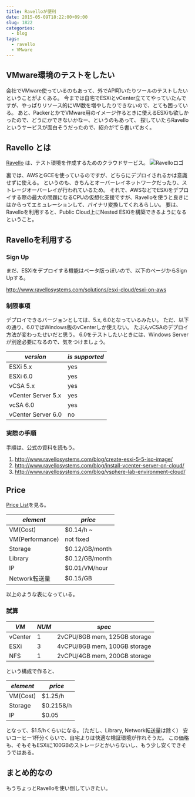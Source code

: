 ```yaml
---
title: Ravelloが便利
date: 2015-05-09T18:22:00+09:00
slug: 1822
categories:
  - blog
tags:
  - ravello
  - VMware
---
```



## VMware環境のテストをしたい
会社でVMware使っているのもあって、外でAPI叩いたりツールのテストしたいということがよくある。
今までは自宅でESXiとvCenter立ててやっていたんですが、やっぱりリソース的にVM数を増やしたりできないので、とても困っている。
あと、PackerとかでVMware用のイメージ作るときに使えるESXiも欲しかったので、どうにかできないかなー、というのもあって、
探していたらRavelloというサービスが面白そうだったので、紹介がてら書いておく。

## Ravello とは

[Ravello](http://www.ravellosystems.com/) は、テスト環境を作成するためのクラウドサービス。
![Ravelloロゴ](http://www.ravellosystems.com/sites/all/themes/ravello/images/new-images/ravello-logo.svg)

裏では、AWSとGCEを使っているのですが、どちらにデプロイされるかは意識せずに使える。
というのも、きちんとオーバーレイネットワークだったり、ストレージオーバーレイが行われているため。
それで、AWSなどでESXiをデプロイする際の最大の問題になるCPUの仮想化支援ですが、Ravelloを使うと良きにはからってエミュレーションして、バイナリ変換してくれるらしい。
要は、Ravelloを利用すると、Public Cloud上にNested ESXiを構築できるようになるということ。

## Ravelloを利用する
### Sign Up
まだ、ESXiをデプロイする機能はベータ版っぽいので、以下のページからSign Upする。

http://www.ravellosystems.com/solutions/esxi-cloud/esxi-on-aws

### 制限事項
デプロイできるバージョンとしては、5.x, 6.0となっているみたい。
ただ、以下の通り、6.0ではWindows版のvCenterしか使えない。
たぶんvCSAのデプロイ方法が変わったせいだと思う。
6.0をテストしたいときには、Windows Serverが別途必要になるので、気をつけましょう。

| _version_ | _is supported_ |
|------------|--------------|
| ESXi 5.x | yes |
| ESXi 6.0 | yes |
| vCSA 5.x | yes |
| vCenter Server 5.x | yes |
| vcSA 6.0 | yes |
| vCenter Server 6.0 | no |

### 実際の手順
手順は、公式の資料を読もう。
1. http://www.ravellosystems.com/blog/create-esxi-5-5-iso-image/
2. http://www.ravellosystems.com/blog/install-vcenter-server-on-cloud/
3. http://www.ravellosystems.com/blog/vsphere-lab-environment-cloud/

## Price
[Price List](http://www.ravellosystems.com/ravello-price-list)を見る。

| _element_ | _price_ |
|----------|------|
| VM(Cost) | $0.14/h ~ |
| VM(Performance) | not fixed |
| Storage | $0.12/GB/month |
| Library | $0.12/GB/month |
| IP | $0.01/VM/hour |
| Network転送量 | $0.15/GB |

以上のような表になっている。

### 試算

| _VM_ | _NUM_ | _spec_ |
|------|--------|-------|
| vCenter | 1 | 2vCPU/8GB mem, 125GB storage |
| ESXi | 3 | 4vCPU/8GB mem, 100GB storage |
| NFS | 1 | 2vCPU/4GB mem, 200GB storage |

という構成で作ると、

| _element_ | _price_ |
|----------|------|
| VM(Cost) | $1.25/h |
| Storage | $0.2158/h |
| IP | $0.05 |

となって、$1.5/hくらいになる。（ただし、Library, Network転送量は除く）
安いコーヒー1杯分くらいで、自宅よりは快適な検証環境が作れそうだ。
この価格も、そもそもESXiに100GBのストレージとかいらないし、もう少し安くできそうではある。

## まとめ的なの
もうちょっとRavelloを使い倒していきたい。



